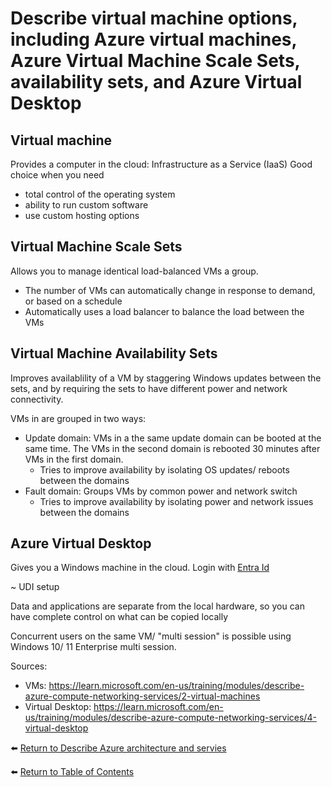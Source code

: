 # Describe virtual machine options, including Azure virtual machines, Azure Virtual Machine Scale Sets, availability sets, and Azure Virtual Desktop

## Virtual machine
Provides a computer in the cloud: Infrastructure as a Service (IaaS)
Good choice when you need

* total control of the operating system
* ability to run custom software
* use custom hosting options

## Virtual Machine Scale Sets
Allows you to manage identical load-balanced VMs a group.
* The number of VMs can automatically change in response to demand, or based on a schedule
* Automatically uses a load balancer to balance the load between the VMs

## Virtual Machine Availability Sets
Improves availablility of a VM by staggering Windows updates between the sets, and by requiring the sets to have different power and network connectivity.

VMs in are grouped in two ways:
* Update domain: VMs in a the same update domain can be booted at the same time. The VMs in the second domain is rebooted 30 minutes after VMs in the first domain.
   * Tries to improve availability by isolating OS updates/ reboots between the domains
* Fault domain: Groups VMs by common power and network switch
   *  Tries to improve availability by isolating power and network issues between the domains

## Azure Virtual Desktop
Gives you a Windows machine in the cloud.
Login with [Entra Id](41-Describe-directory-services-in-Azure-including-Microsoft-Entra-ID-and-Microsoft-Entra-Domain-Services.md)

~ UDI setup

Data and applications are separate from the local hardware, so you can have complete control on what can be copied locally

Concurrent users on the same VM/ "multi session" is possible using Windows 10/ 11 Enterprise multi session.

Sources: 
* VMs: https://learn.microsoft.com/en-us/training/modules/describe-azure-compute-networking-services/2-virtual-machines
* Virtual Desktop: https://learn.microsoft.com/en-us/training/modules/describe-azure-compute-networking-services/4-virtual-desktop

⬅️ [Return to Describe Azure architecture and servies](README.md)

⬅️ [Return to Table of Contents](../README.md)